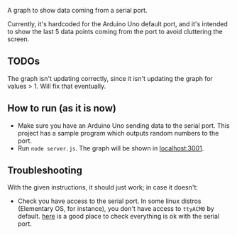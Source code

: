 A graph to show data coming from a serial port.

Currently, it's hardcoded for the Arduino Uno default port, and it's intended to show the last 5 data points coming from the port to avoid cluttering the screen.

## TODOs
The graph isn't updating correctly, since it isn't updating the graph for values > 1. Will fix that eventually.

## How to run (as it is now)
 - Make sure you have an Arduino Uno sending data to the serial port. This project has a sample program which outputs random numbers to the port.
 - Run `node server.js`. The graph will be shown in [localhost:3001](localhost:3001).

## Troubleshooting
With the given instructions, it should just work; in case it doesn't:
 - Check you have access to the serial port. In some linux distros (Elementary OS, for instance), you don't have access to `ttyACM0` by default. [here](https://playground.arduino.cc/Linux/All/#Permission) is a good place to check everything is ok with the serial port.